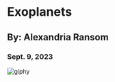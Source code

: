 # Exoplanets
## By: Alexandria Ransom 
### Sept. 9, 2023
![giphy](https://github.com/alexandriaransom25/exoplanets/assets/118854179/1011cf2f-922a-47a3-b7f3-92fa8da6f896)
